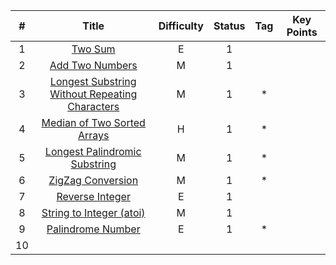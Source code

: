 |  #   |                            Title                             | Difficulty | Status | Tag  | Key Points |
| :--: | :----------------------------------------------------------: | :--------: | :----: | :--: | ---------- |
|  1   |      [ Two Sum](https://leetcode.com/problems/two-sum)       |     E      |   1    |      |            |
|  2   | [Add Two Numbers](https://leetcode.com/problems/add-two-numbers) |     M      |   1    |      |            |
|  3   | [ Longest Substring Without Repeating Characters](https://leetcode.com/problems/longest-substring-without-repeating-characters) |     M      |   1    |  *   |            |
|  4   | [Median of Two Sorted Arrays](https://leetcode.com/problems/median-of-two-sorted-arrays) |     H      |   1    |  *   |            |
|  5   | [Longest Palindromic Substring](https://leetcode.com/problems/longest-palindromic-substring) |     M      |   1    |  *   |            |
|  6   | [ZigZag Conversion](https://leetcode.com/problems/zigzag-conversion) |     M      |   1    |  *   |            |
|  7   | [ Reverse Integer](https://leetcode.com/problems/reverse-integer) |     E      |   1    |      |            |
|  8   | [String to Integer (atoi)](https://leetcode.com/problems/string-to-integer-atoi) |     M      |   1    |      |            |
|  9   | [Palindrome Number](https://leetcode.com/problems/palindrome-number) |     E      |   1    |  *   |            |
|  10  |                                                              |            |        |      |            |
